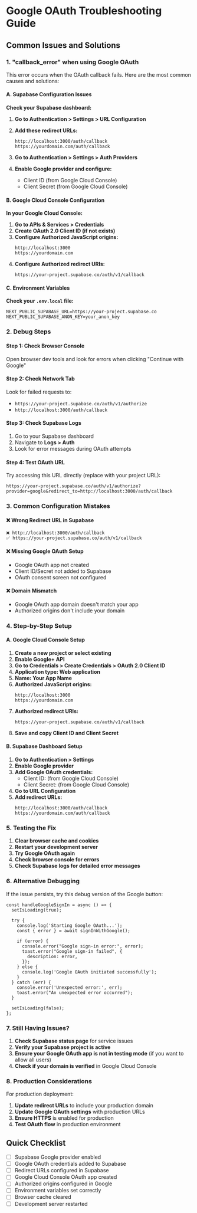 # Google OAuth Troubleshooting Guide

## Common Issues and Solutions

### 1. "callback_error" when using Google OAuth

This error occurs when the OAuth callback fails. Here are the most common causes and solutions:

#### A. Supabase Configuration Issues

**Check your Supabase dashboard:**

1. **Go to Authentication > Settings > URL Configuration**
2. **Add these redirect URLs:**
   ```
   http://localhost:3000/auth/callback
   https://yourdomain.com/auth/callback
   ```

3. **Go to Authentication > Settings > Auth Providers**
4. **Enable Google provider and configure:**
   - Client ID (from Google Cloud Console)
   - Client Secret (from Google Cloud Console)

#### B. Google Cloud Console Configuration

**In your Google Cloud Console:**

1. **Go to APIs & Services > Credentials**
2. **Create OAuth 2.0 Client ID (if not exists)**
3. **Configure Authorized JavaScript origins:**
   ```
   http://localhost:3000
   https://yourdomain.com
   ```
4. **Configure Authorized redirect URIs:**
   ```
   https://your-project.supabase.co/auth/v1/callback
   ```

#### C. Environment Variables

**Check your `.env.local` file:**
```env
NEXT_PUBLIC_SUPABASE_URL=https://your-project.supabase.co
NEXT_PUBLIC_SUPABASE_ANON_KEY=your_anon_key
```

### 2. Debug Steps

#### Step 1: Check Browser Console
Open browser dev tools and look for errors when clicking "Continue with Google"

#### Step 2: Check Network Tab
Look for failed requests to:
- `https://your-project.supabase.co/auth/v1/authorize`
- `http://localhost:3000/auth/callback`

#### Step 3: Check Supabase Logs
1. Go to your Supabase dashboard
2. Navigate to **Logs > Auth**
3. Look for error messages during OAuth attempts

#### Step 4: Test OAuth URL
Try accessing this URL directly (replace with your project URL):
```
https://your-project.supabase.co/auth/v1/authorize?provider=google&redirect_to=http://localhost:3000/auth/callback
```

### 3. Common Configuration Mistakes

#### ❌ Wrong Redirect URL in Supabase
```
❌ http://localhost:3000/auth/callback
✅ https://your-project.supabase.co/auth/v1/callback
```

#### ❌ Missing Google OAuth Setup
- Google OAuth app not created
- Client ID/Secret not added to Supabase
- OAuth consent screen not configured

#### ❌ Domain Mismatch
- Google OAuth app domain doesn't match your app
- Authorized origins don't include your domain

### 4. Step-by-Step Setup

#### A. Google Cloud Console Setup

1. **Create a new project or select existing**
2. **Enable Google+ API**
3. **Go to Credentials > Create Credentials > OAuth 2.0 Client ID**
4. **Application type: Web application**
5. **Name: Your App Name**
6. **Authorized JavaScript origins:**
   ```
   http://localhost:3000
   https://yourdomain.com
   ```
7. **Authorized redirect URIs:**
   ```
   https://your-project.supabase.co/auth/v1/callback
8. **Save and copy Client ID and Client Secret**

#### B. Supabase Dashboard Setup

1. **Go to Authentication > Settings**
2. **Enable Google provider**
3. **Add Google OAuth credentials:**
   - Client ID: (from Google Cloud Console)
   - Client Secret: (from Google Cloud Console)
4. **Go to URL Configuration**
5. **Add redirect URLs:**
   ```
   http://localhost:3000/auth/callback
   https://yourdomain.com/auth/callback
   ```

### 5. Testing the Fix

1. **Clear browser cache and cookies**
2. **Restart your development server**
3. **Try Google OAuth again**
4. **Check browser console for errors**
5. **Check Supabase logs for detailed error messages**

### 6. Alternative Debugging

If the issue persists, try this debug version of the Google button:

```tsx
const handleGoogleSignIn = async () => {
  setIsLoading(true);
  
  try {
    console.log('Starting Google OAuth...');
    const { error } = await signInWithGoogle();
    
    if (error) {
      console.error("Google sign-in error:", error);
      toast.error("Google sign-in failed", {
        description: error,
      });
    } else {
      console.log('Google OAuth initiated successfully');
    }
  } catch (err) {
    console.error('Unexpected error:', err);
    toast.error("An unexpected error occurred");
  }
  
  setIsLoading(false);
};
```

### 7. Still Having Issues?

1. **Check Supabase status page** for service issues
2. **Verify your Supabase project is active**
3. **Ensure your Google OAuth app is not in testing mode** (if you want to allow all users)
4. **Check if your domain is verified** in Google Cloud Console

### 8. Production Considerations

For production deployment:

1. **Update redirect URLs** to include your production domain
2. **Update Google OAuth settings** with production URLs
3. **Ensure HTTPS** is enabled for production
4. **Test OAuth flow** in production environment

## Quick Checklist

- [ ] Supabase Google provider enabled
- [ ] Google OAuth credentials added to Supabase
- [ ] Redirect URLs configured in Supabase
- [ ] Google Cloud Console OAuth app created
- [ ] Authorized origins configured in Google
- [ ] Environment variables set correctly
- [ ] Browser cache cleared
- [ ] Development server restarted
